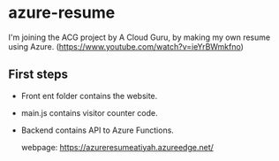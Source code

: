 # azure-resume

I'm joining the ACG project by A Cloud Guru, by making my own resume using Azure. (https://www.youtube.com/watch?v=ieYrBWmkfno)

## First steps

- Front ent folder contains the website.
- main.js contains visitor counter code.
- Backend contains API to Azure Functions.

  webpage: https://azureresumeatiyah.azureedge.net/
